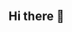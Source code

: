 ## Hi there 👋

<!--
**mokshp0414/mokshp0414** is a ✨ _special_ ✨ repository because its `README.md` (this file) appears on your GitHub profile.

Here are some ideas to get you started:

- 🔭 I’m currently working on ...
- 🌱 I’m currently learning ...
- 👯 I’m looking to collaborate on ...
- 🤔 I’m looking for help with ...
- 💬 Ask me about ...
- 📫 How to reach me: ...mokshcompsci@gmail.com
- 😄 Pronouns: ...
- ⚡ Fun fact: ...
-->
